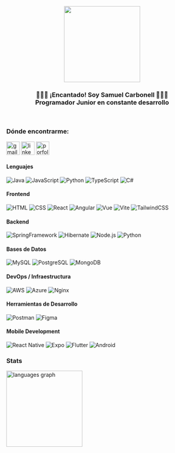 <p align="center">
   <img align="center" width="200" src="https://scrbnll.github.io/SCrbnllDev/assets/myself-DgevRF3_.jpg" />
   <h3 align="center">👨🏻‍💻 ¡Encantado! Soy Samuel Carbonell 👨🏻‍💻<br />Programador Junior en constante desarrollo</h3>
   <br />
</p>

<h3 align="left">Dónde encontrarme:</h3>
<div align="left">
   <a href="mailto:samuelcarbonell1203@gmail.com" target="blank"><img src="https://img.shields.io/static/v1?message=Gmail&logo=gmail&label=&color=D14836&logoColor=white&labelColor=&style=for-the-badge" height="35" alt="gmail logo"  /></a>
   <a href="https://linkedin.com/in/samuu-crbnll" target="blank"><img src="https://img.shields.io/static/v1?message=LinkedIn&logo=linkedin&label=&color=0077B5&logoColor=white&labelColor=&style=for-the-badge" height="35" alt="linkedin logo"/></a>
   <a href="https://scrbnll.github.io/SCrbnllDev/" target="blank"><img src="https://img.shields.io/static/v1?message=Porfolio&logo=files&label=&color=7600bc&logoColor=white&labelColor=&style=for-the-badge" height="35" alt="porfolio logo"  /></a>
   
</div>

<h4>Lenguajes</h4>
<p>
   <img alt="Java" src="https://img.shields.io/badge/Java-ED8B00?style=for-the-badge&logo=openjdk&logoColor=white&style=flat" />
   <img alt="JavaScript" src="https://img.shields.io/badge/JavaScript-F7DF1E?logo=javascript&logoColor=white&style=flat" />
   <img alt="Python" src="https://img.shields.io/badge/Python-3776AB?style=for-the-badge&logo=python&logoColor=white&style=flat" />
   <img alt="TypeScript" src="https://img.shields.io/badge/TypeScript-3178C6?logo=typescript&logoColor=white&style=flat" />
   <img alt="C#" src="https://img.shields.io/badge/C Sharp-00599C?style=for-the-badge&logo=csharp&logoColor=white&style=flat" />
</p>

<h4>Frontend</h4>
<p>
   <img alt="HTML" src="https://img.shields.io/badge/HTML-E34F26?logo=html5&logoColor=white&style=flat" />
   <img alt="CSS" src="https://img.shields.io/badge/CSS-1572B6?logo=css3&logoColor=white&style=flat" />
   <img alt="React" src="https://img.shields.io/badge/React-20232A?style=for-the-badge&logo=react&logoColor=61DAFB&style=flat" />
   <img alt="Angular" src="https://img.shields.io/badge/Angular-c3002f?style=for-the-badge&logo=angular&logoColor=61DAFB&style=flat" />
   <img alt="Vue" src="https://img.shields.io/badge/Vue.js-35495E?style=for-the-badge&logo=vue.js&logoColor=4FC08D&style=flat" />
   <img alt="Vite" src="https://img.shields.io/badge/Vite-646CFF?style=for-the-badge&logo=vite&logoColor=white&style=flat" />
   <img alt="TailwindCSS" src="https://img.shields.io/badge/Tailwind CSS-38B2AC?&logo=tailwind+css&logoColor=white&style=flat"/>
</p>

<h4>Backend</h4>
<p>
   <img alt="SpringFramework" src="https://img.shields.io/badge/Spring Framework-007958?style=for-the-badge&logo=spring&logoColor=white&style=flat" />
   <img alt="Hibernate" src="https://img.shields.io/badge/Hibernate-5A5539?style=for-the-badge&logo=hibernate&logoColor=white&style=flat" />
   <img alt="Node.js" src="https://img.shields.io/badge/Node.js-43853D?style=for-the-badge&logo=node.js&logoColor=white&style=flat" />
   <img alt="Python" src="https://img.shields.io/badge/Python-3776AB?style=for-the-badge&logo=python&logoColor=white&style=flat" />
</p>

<h4>Bases de Datos</h4>
<p>
   <img alt="MySQL" src="https://img.shields.io/badge/MySQL-00000F?style=for-the-badge&logo=mysql&logoColor=white&style=flat" />
   <img alt="PostgreSQL" src="https://img.shields.io/badge/PostgreSQL-316192?style=for-the-badge&logo=postgresql&logoColor=white&style=flat" />
   <img alt="MongoDB" src="https://img.shields.io/badge/MongoDB-4EA94B?style=for-the-badge&logo=mongodb&logoColor=white&style=flat" />
</p>

<h4>DevOps / Infraestructura</h4>
<p>
   <img alt="AWS" src="https://img.shields.io/badge/Amazon Web Services-232F3E?style=for-the-badge&logo=amazonwebservices&logoColor=white&style=flat" />
   <img alt="Azure" src="https://img.shields.io/badge/Microsoft Azure-07405E?style=for-the-badge&logo=microsoft-azure&logoColor=white&style=flat" />
   <img alt="Nginx" src="https://img.shields.io/badge/Nginx-009639?style=for-the-badge&logo=nginx&logoColor=white&style=flat" />
</p>

<h4>Herramientas de Desarrollo</h4>
<p>
   <img alt="Postman" src="https://img.shields.io/badge/Postman-FF6C37?style=for-the-badge&logo=postman&logoColor=white&style=flat" />
   <img alt="Figma" src="https://img.shields.io/badge/Figma-F24E1E?style=for-the-badge&logo=figma&logoColor=white&style=flat" />
</p>

<h4>Mobile Development</h4>
<p>
   <img alt="React Native" src="https://img.shields.io/badge/React_Native-20232A?style=for-the-badge&logo=react&logoColor=61DAFB&style=flat" />
   <img alt="Expo" src="https://img.shields.io/badge/Expo-1B1F23?style=for-the-badge&logo=expo&logoColor=white&style=flat" />
   <img alt="Flutter" src="https://img.shields.io/badge/Flutter-0553B1?style=for-the-badge&logo=flutter&logoColor=white&style=flat" />
   <img alt="Android" src="https://img.shields.io/badge/Android-3DDC84?style=for-the-badge&logo=android&logoColor=white&style=flat" />
</p>
<h3>Stats</h3>
<div align="left">
  <img src="https://github-readme-stats.vercel.app/api/top-langs?username=SCrbnll&locale=es&hide_title=false&layout=compact&card_width=320&langs_count=5&theme=tokyonight&hide_border=true&order=2" height="200" alt="languages graph"  />
</div>




###
 
